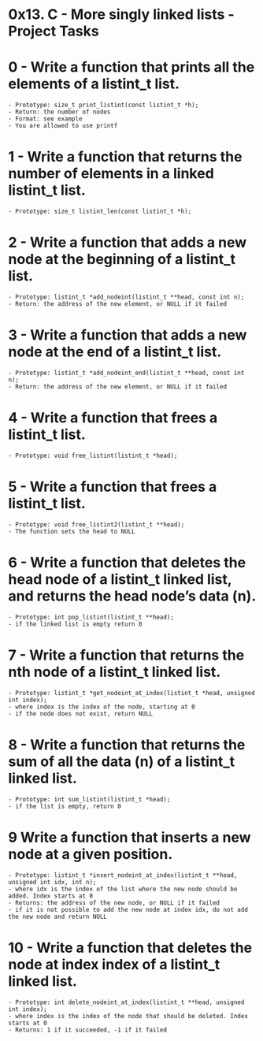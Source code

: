 # 0x13. C - More singly linked lists - Project Tasks
# 0 - Write a function that prints all the elements of a listint_t list.
	- Prototype: size_t print_listint(const listint_t *h);
	- Return: the number of nodes
	- Format: see example
	- You are allowed to use printf
# 1 - Write a function that returns the number of elements in a linked listint_t list.
	- Prototype: size_t listint_len(const listint_t *h);
# 2 - Write a function that adds a new node at the beginning of a listint_t list.

	- Prototype: listint_t *add_nodeint(listint_t **head, const int n);
	- Return: the address of the new element, or NULL if it failed
# 3 - Write a function that adds a new node at the end of a listint_t list.

	- Prototype: listint_t *add_nodeint_end(listint_t **head, const int n);
	- Return: the address of the new element, or NULL if it failed
# 4 - Write a function that frees a listint_t list.

	- Prototype: void free_listint(listint_t *head);
# 5 - Write a function that frees a listint_t list.

	- Prototype: void free_listint2(listint_t **head);
	- The function sets the head to NULL
# 6 - Write a function that deletes the head node of a listint_t linked list, and returns the head node’s data (n).

	- Prototype: int pop_listint(listint_t **head);
	- if the linked list is empty return 0
# 7 - Write a function that returns the nth node of a listint_t linked list.

	- Prototype: listint_t *get_nodeint_at_index(listint_t *head, unsigned int index);
	- where index is the index of the node, starting at 0
	- if the node does not exist, return NULL
# 8 - Write a function that returns the sum of all the data (n) of a listint_t linked list.
	
	- Prototype: int sum_listint(listint_t *head);
	- if the list is empty, return 0
# 9 Write a function that inserts a new node at a given position.

	- Prototype: listint_t *insert_nodeint_at_index(listint_t **head, unsigned int idx, int n);
	- where idx is the index of the list where the new node should be added. Index starts at 0
	- Returns: the address of the new node, or NULL if it failed
	- if it is not possible to add the new node at index idx, do not add the new node and return NULL
# 10 - Write a function that deletes the node at index index of a listint_t linked list.

	- Prototype: int delete_nodeint_at_index(listint_t **head, unsigned int index);
	- where index is the index of the node that should be deleted. Index starts at 0
	- Returns: 1 if it succeeded, -1 if it failed
